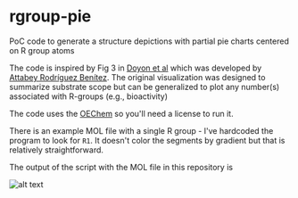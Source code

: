 # rgroup-pie
PoC code to generate a structure depictions with partial pie charts centered on R group atoms

The code is inspired by Fig 3 in [Doyon et al](https://pubs.acs.org/doi/10.1021/jacs.9b10474)
which was developed by [Attabey Rodríguez Benítez](https://twitter.com/ScienceBey). The original
visualization was designed to summarize substrate scope but can be generalized to plot any number(s)
associated with R-groups (e.g., bioactivity)

The code uses the [OEChem](https://www.eyesopen.com/oechem-tk) so you'll need a license to run it.

There is an example MOL file with a single R group - I've hardcoded the program to look for `R1`. It 
doesn't color the segments by gradient but that is relatively straightforward.

The output of the script with the MOL file in this repository is

![alt text](https://github.com/rajarshi/rgroup-pie/blob/master/MolWithWedgeChart.png)